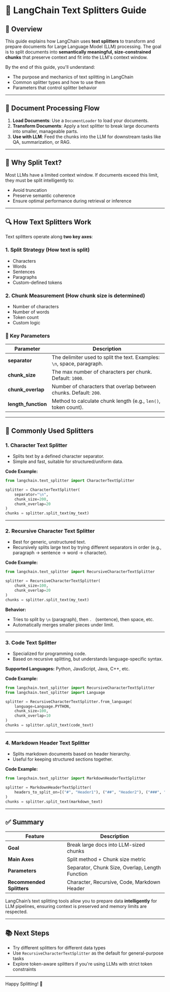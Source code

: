 # 📄 LangChain Text Splitters Guide

## 🚀 Overview

This guide explains how LangChain uses **text splitters** to transform and prepare documents for Large Language Model (LLM) processing. The goal is to split documents into **semantically meaningful, size-constrained chunks** that preserve context and fit into the LLM's context window.

By the end of this guide, you'll understand:

* The purpose and mechanics of text splitting in LangChain
* Common splitter types and how to use them
* Parameters that control splitter behavior

---

## 🔧 Document Processing Flow

1. **Load Documents**: Use a `DocumentLoader` to load your documents.
2. **Transform Documents**: Apply a text splitter to break large documents into smaller, manageable parts.
3. **Use with LLM**: Feed the chunks into the LLM for downstream tasks like QA, summarization, or RAG.

---

## 🧠 Why Split Text?

Most LLMs have a limited context window. If documents exceed this limit, they must be split intelligently to:

* Avoid truncation
* Preserve semantic coherence
* Ensure optimal performance during retrieval or inference

---

## 🔍 How Text Splitters Work

Text splitters operate along **two key axes**:

### 1. **Split Strategy (How text is split)**

* Characters
* Words
* Sentences
* Paragraphs
* Custom-defined tokens

### 2. **Chunk Measurement (How chunk size is determined)**

* Number of characters
* Number of words
* Token count
* Custom logic

### 📐 Key Parameters

| Parameter            | Description                                                             |
| -------------------- | ----------------------------------------------------------------------- |
| **separator**        | The delimiter used to split the text. Examples: `\n`, space, paragraph. |
| **chunk\_size**      | The max number of characters per chunk. Default: `1000`.                |
| **chunk\_overlap**   | Number of characters that overlap between chunks. Default: `200`.       |
| **length\_function** | Method to calculate chunk length (e.g., `len()`, token count).          |

---

## 🔨 Commonly Used Splitters

### 1. **Character Text Splitter**

* Splits text by a defined character separator.
* Simple and fast, suitable for structured/uniform data.

**Code Example:**

```python
from langchain.text_splitter import CharacterTextSplitter

splitter = CharacterTextSplitter(
    separator="\n",
    chunk_size=200,
    chunk_overlap=20
)
chunks = splitter.split_text(my_text)
```

---

### 2. **Recursive Character Text Splitter**

* Best for generic, unstructured text.
* Recursively splits large text by trying different separators in order (e.g., paragraph → sentence → word → character).

**Code Example:**

```python
from langchain.text_splitter import RecursiveCharacterTextSplitter

splitter = RecursiveCharacterTextSplitter(
    chunk_size=100,
    chunk_overlap=20
)
chunks = splitter.split_text(my_text)
```

**Behavior:**

* Tries to split by `\n` (paragraph), then `. ` (sentence), then space, etc.
* Automatically merges smaller pieces under limit.

---

### 3. **Code Text Splitter**

* Specialized for programming code.
* Based on recursive splitting, but understands language-specific syntax.

**Supported Languages:** Python, JavaScript, Java, C++, etc.

**Code Example:**

```python
from langchain.text_splitter import RecursiveCharacterTextSplitter
from langchain.text_splitter import Language

splitter = RecursiveCharacterTextSplitter.from_language(
    language=Language.PYTHON,
    chunk_size=100,
    chunk_overlap=10
)
chunks = splitter.split_text(code_text)
```

---

### 4. **Markdown Header Text Splitter**

* Splits markdown documents based on header hierarchy.
* Useful for keeping structured sections together.

**Code Example:**

```python
from langchain.text_splitter import MarkdownHeaderTextSplitter

splitter = MarkdownHeaderTextSplitter(
    headers_to_split_on=[("#", "Header1"), ("##", "Header2"), ("###", "Header3")]
)
chunks = splitter.split_text(markdown_text)
```

---

## ✅ Summary

| Feature                   | Description                                     |
| ------------------------- | ----------------------------------------------- |
| **Goal**                  | Break large docs into LLM-sized chunks          |
| **Main Axes**             | Split method + Chunk size metric                |
| **Parameters**            | Separator, Chunk Size, Overlap, Length Function |
| **Recommended Splitters** | Character, Recursive, Code, Markdown Header     |

LangChain’s text splitting tools allow you to prepare data **intelligently** for LLM pipelines, ensuring context is preserved and memory limits are respected.

---

## 📚 Next Steps

* Try different splitters for different data types
* Use `RecursiveCharacterTextSplitter` as the default for general-purpose tasks
* Explore token-aware splitters if you're using LLMs with strict token constraints

---

Happy Splitting! 🧩
